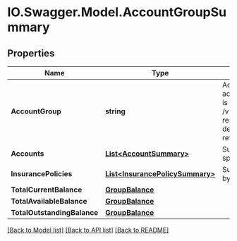 # IO.Swagger.Model.AccountGroupSummary
## Properties

Name | Type | Description | Notes
------------ | ------------- | ------------- | -------------
**AccountGroup** | **string** | Account group is a classification of accounts according to their common characteristics. This is a reference data field. Please use /v1/apac/utilities/referenceData/{accountGroup} resource to get valid value of this field with description. You can use the field name as the referenceCode parameter to retrieve the values. | 
**Accounts** | [**List&lt;AccountSummary&gt;**](AccountSummary.md) | Summarized list of each account type under a specific product group, held by customer | 
**InsurancePolicies** | [**List&lt;InsurancePolicySummary&gt;**](InsurancePolicySummary.md) | Summarized list of every insurance policy held by the customer. | [optional] 
**TotalCurrentBalance** | [**GroupBalance**](GroupBalance.md) |  | [optional] 
**TotalAvailableBalance** | [**GroupBalance**](GroupBalance.md) |  | [optional] 
**TotalOutstandingBalance** | [**GroupBalance**](GroupBalance.md) |  | [optional] 

[[Back to Model list]](../README.md#documentation-for-models) [[Back to API list]](../README.md#documentation-for-api-endpoints) [[Back to README]](../README.md)

